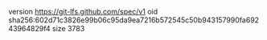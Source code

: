 version https://git-lfs.github.com/spec/v1
oid sha256:602d71c3826e99b06c95da9ea7216b572545c50b943157990fa69243964829f4
size 3783

